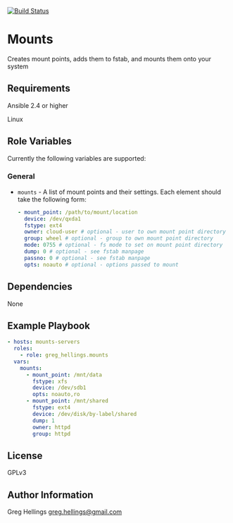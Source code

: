 [![Build Status](https://travis-ci.org/devroles/mounts.svg?branch=master)](https://travis-ci.org/devroles/mounts)

Mounts
===========

Creates mount points, adds them to fstab, and mounts them onto your system

Requirements
------------

Ansible 2.4 or higher

Linux

Role Variables
--------------

Currently the following variables are supported:

### General

* `mounts` - A list of mount points and their settings. Each element should take
  the following form:
  ```yaml
  - mount_point: /path/to/mount/location
    device: /dev/qxda1
    fstype: ext4
    owner: cloud-user # optional - user to own mount point directory
    group: wheel # optional - group to own mount point directory
    mode: 0755 # optional - fs mode to set on mount point directory
    dump: 0 # optional - see fstab manpage
    passno: 0 # optional - see fstab manpage
    opts: noauto # optional - options passed to mount
  ```

Dependencies
------------

None

Example Playbook
----------------

```yaml
- hosts: mounts-servers
  roles:
    - role: greg_hellings.mounts
  vars:
    mounts:
      - mount_point: /mnt/data
        fstype: xfs
        device: /dev/sdb1
        opts: noauto,ro
      - mount_point: /mnt/shared
        fstype: ext4
        device: /dev/disk/by-label/shared
        dump: 1
        owner: httpd
        group: httpd
```

License
-------

GPLv3

Author Information
------------------

Greg Hellings <greg.hellings@gmail.com>
